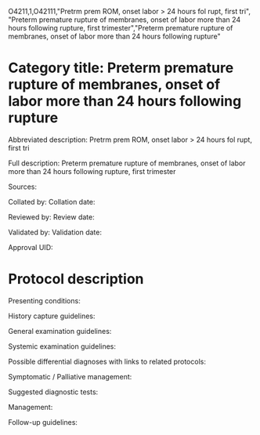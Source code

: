 O4211,1,O42111,"Pretrm prem ROM, onset labor > 24 hours fol rupt, first tri", "Preterm premature rupture of membranes, onset of labor more than 24 hours following rupture, first trimester","Preterm premature rupture of membranes, onset of labor more than 24 hours following rupture"
# Category title: Preterm premature rupture of membranes, onset of labor more than 24 hours following rupture

Abbreviated description: Pretrm prem ROM, onset labor > 24 hours fol rupt, first tri

Full description: Preterm premature rupture of membranes, onset of labor more than 24 hours following rupture, first trimester

Sources:

Collated by:
Collation date:

Reviewed by:
Review date:

Validated by:
Validation date:

Approval UID:

# Protocol description

Presenting conditions:

History capture guidelines:

General examination guidelines:

Systemic examination guidelines:

Possible differential diagnoses with links to related protocols:

Symptomatic / Palliative management:

Suggested diagnostic tests:

Management:

Follow-up guidelines:
